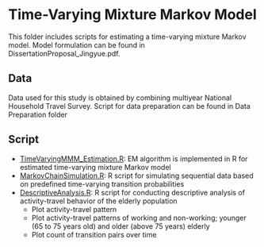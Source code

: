# Time-Varying Mixture Markov Model
This folder includes scripts for estimating a time-varying mixture Markov model. Model formulation can be found in DissertationProposal_Jingyue.pdf.

## Data
Data used for this study is obtained by combining multiyear National Household Travel Survey. Script for data preparation can be found in Data Preparation folder

## Script
* [TimeVaryingMMM_Estimation.R](TimeVaryingMMM_Estimation.R): EM algorithm is implemented in R for estimated time-varying mixture Markov model
* [MarkovChainSimulation.R](MarkovChainSimulation.R): R script for simulating sequential data based on predefined time-varying transition probabilities
* [DescriptiveAnalysis.R](DescriptiveAnalysis.R): R script for conducting descriptive analysis of activity-travel behavior of the elderly population
  * Plot activity-travel pattern
  * Plot activity-travel patterns of working and non-working; younger (65 to 75 years old) and older (above 75 years) elderly
  * Plot count of transition pairs over time
